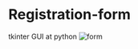 # Registration-form
tkinter GUI at python
![form](https://user-images.githubusercontent.com/111284455/184880948-99788c3b-1b19-461b-a281-edef6cb60444.png)
